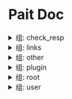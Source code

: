 # Pait Doc
<details><summary>组: check_resp</summary>

### 名称: text_response_route



**描述**:test return test response

- API信息

    |作者|状态|函数|摘要|
    |---|---|---|---|
    |so1n    |<font color=#DC143C>undefined</font>    |<abbr title="file:example/param_verify/flask_example.py;line: 378">text_response_route</abbr>|    |
- 路径: /api/text-resp
- 方法: GET
- 请求:
- 响应:

    - TextRespModel

        - 响应信息

            |状态码|媒体类型|描述|
            |---|---|---|
            |200|text/plain|text response|
        - Header
            {'X-Example-Type': 'text'}

### 名称: html_response_route



**描述**:test return html response

- API信息

    |作者|状态|函数|摘要|
    |---|---|---|---|
    |so1n    |<font color=#DC143C>undefined</font>    |<abbr title="file:example/param_verify/flask_example.py;line: 387">html_response_route</abbr>|    |
- 路径: /api/html-resp
- 方法: GET
- 请求:
- 响应:

    - HtmlRespModel

        - 响应信息

            |状态码|媒体类型|描述|
            |---|---|---|
            |200|text/html|html response|
        - Header
            {'X-Example-Type': 'html'}

### 名称: file_response_route



**描述**:test return file response

- API信息

    |作者|状态|函数|摘要|
    |---|---|---|---|
    |so1n    |<font color=#DC143C>undefined</font>    |<abbr title="file:example/param_verify/flask_example.py;line: 396">file_response_route</abbr>|    |
- 路径: /api/file-resp
- 方法: GET
- 请求:
- 响应:

    - FileRespModel

        - 响应信息

            |状态码|媒体类型|描述|
            |---|---|---|
            |200|application/octet-stream|file response|
        - Header
            {'X-Example-Type': 'file'}

</details><details><summary>组: links</summary>

### 名称: login_route

- API信息

    |作者|状态|函数|摘要|
    |---|---|---|---|
    |so1n    |<font color=#DC143C>undefined</font>    |<abbr title="file:example/param_verify/flask_example.py;line: 409">login_route</abbr>|    |
- 路径: /api/login
- 方法: POST
- 请求:
    - Body 参数

        |参数名称|类型|默认|示例|描述|其它|
        |---|---|---|---|---|---|
        |password|string|**`必填`**| |password||
        |uid|string|**`必填`**| |user id||
- 响应:

    - LoginRespModel

        - 响应信息

            |状态码|媒体类型|描述|
            |---|---|---|
            |200|application/json|login response|
        - 响应数据

            |参数名称|类型|默认|示例|描述|其它|
            |---|---|---|---|---|---|
            |code|integer| | |api code||
            |data.token|string|**`必填`**| | ||
            |msg|string|success| |api status msg||
        - 示例响应Json数据

            ```json
            {
              "code": 0,
              "msg": "success",
              "data": {
                "token": ""
              }
            }
            ```


### 名称: get_user_route

- API信息

    |作者|状态|函数|摘要|
    |---|---|---|---|
    |so1n    |<font color=#DC143C>undefined</font>    |<abbr title="file:example/param_verify/flask_example.py;line: 418">get_user_route</abbr>|    |
- 路径: /api/user
- 方法: GET
- 请求:
    - Header 参数

        |参数名称|类型|默认|示例|描述|其它|
        |---|---|---|---|---|---|
        |token|string| |<pait.model.template.TemplateVar object at 0x7f2823cae4e0>|token||
- 响应:

    - SuccessRespModel

        - 响应信息

            |状态码|媒体类型|描述|
            |---|---|---|
            |200|application/json|success response|
        - 响应数据

            |参数名称|类型|默认|示例|描述|其它|
            |---|---|---|---|---|---|
            |code|integer| | |api code||
            |msg|string|success| |api status msg||
        - 示例响应Json数据

            ```json
            {
              "code": 0,
              "msg": "success"
            }
            ```


</details><details><summary>组: other</summary>

### 名称: pre_depend_contextmanager_route

- API信息

    |作者|状态|函数|摘要|
    |---|---|---|---|
    |so1n    |<font color=#00BFFF>test</font>    |<abbr title="file:example/param_verify/flask_example.py;line: 301">pre_depend_contextmanager_route</abbr>|    |
- 路径: /api/pre-depend-contextmanager
- 方法: GET
- 请求:
    - Query 参数

        |参数名称|类型|默认|示例|描述|其它|
        |---|---|---|---|---|---|
        |is_raise|boolean| | | ||
        |uid|integer|**`必填`**| |user id|[`exclusiveMinimum:10`], [`exclusiveMaximum:1000`]|
- 响应:

    - SuccessRespModel

        - 响应信息

            |状态码|媒体类型|描述|
            |---|---|---|
            |200|application/json|success response|
        - 响应数据

            |参数名称|类型|默认|示例|描述|其它|
            |---|---|---|---|---|---|
            |code|integer| | |api code||
            |msg|string|success| |api status msg||
        - 示例响应Json数据

            ```json
            {
              "code": 0,
              "msg": "success"
            }
            ```

    - FailRespModel

        - 响应信息

            |状态码|媒体类型|描述|
            |---|---|---|
            |200|application/json|fail response|
        - 响应数据

            |参数名称|类型|默认|示例|描述|其它|
            |---|---|---|---|---|---|
            |code|integer|1| |api code||
            |msg|string|fail| |api status msg||
        - 示例响应Json数据

            ```json
            {
              "code": 1,
              "msg": "fail"
            }
            ```


### 名称: depend_contextmanager_route

- API信息

    |作者|状态|函数|摘要|
    |---|---|---|---|
    |so1n    |<font color=#00BFFF>test</font>    |<abbr title="file:example/param_verify/flask_example.py;line: 294">depend_contextmanager_route</abbr>|    |
- 路径: /api/depend-contextmanager
- 方法: GET
- 请求:
    - Query 参数

        |参数名称|类型|默认|示例|描述|其它|
        |---|---|---|---|---|---|
        |is_raise|boolean| | | ||
        |uid|integer|**`必填`**| |user id|[`exclusiveMinimum:10`], [`exclusiveMaximum:1000`]|
- 响应:

    - SuccessRespModel

        - 响应信息

            |状态码|媒体类型|描述|
            |---|---|---|
            |200|application/json|success response|
        - 响应数据

            |参数名称|类型|默认|示例|描述|其它|
            |---|---|---|---|---|---|
            |code|integer| | |api code||
            |msg|string|success| |api status msg||
        - 示例响应Json数据

            ```json
            {
              "code": 0,
              "msg": "success"
            }
            ```

    - FailRespModel

        - 响应信息

            |状态码|媒体类型|描述|
            |---|---|---|
            |200|application/json|fail response|
        - 响应数据

            |参数名称|类型|默认|示例|描述|其它|
            |---|---|---|---|---|---|
            |code|integer|1| |api code||
            |msg|string|fail| |api status msg||
        - 示例响应Json数据

            ```json
            {
              "code": 1,
              "msg": "fail"
            }
            ```


### 名称: same_alias_route



**描述**:Test different request types, but they have the same alias and different parameter names

- API信息

    |作者|状态|函数|摘要|
    |---|---|---|---|
    |so1n    |<font color=#32CD32>release</font>    |<abbr title="file:example/param_verify/flask_example.py;line: 135">same_alias_route</abbr>|    |
- 路径: /api/same-alias
- 方法: GET
- 请求:
    - Header 参数

        |参数名称|类型|默认|示例|描述|其它|
        |---|---|---|---|---|---|
        |token|string| | | ||
    - Query 参数

        |参数名称|类型|默认|示例|描述|其它|
        |---|---|---|---|---|---|
        |token|string| | | ||
- 响应:

    - SimpleRespModel

        - 响应信息

            |状态码|媒体类型|描述|
            |---|---|---|
            |200|application/json|success response|
        - 响应数据

            |参数名称|类型|默认|示例|描述|其它|
            |---|---|---|---|---|---|
            |code|integer| | |api code||
            |data|object|**`必填`**| |success result||
            |msg|string|success| |api status msg||
        - 示例响应Json数据

            ```json
            {
              "code": 0,
              "msg": "success",
              "data": {}
            }
            ```

    - FailRespModel

        - 响应信息

            |状态码|媒体类型|描述|
            |---|---|---|
            |200|application/json|fail response|
        - 响应数据

            |参数名称|类型|默认|示例|描述|其它|
            |---|---|---|---|---|---|
            |code|integer|1| |api code||
            |msg|string|fail| |api status msg||
        - 示例响应Json数据

            ```json
            {
              "code": 1,
              "msg": "fail"
            }
            ```


### 名称: pait_model_route



**描述**:Test pait model

- API信息

    |作者|状态|函数|摘要|
    |---|---|---|---|
    |so1n    |<font color=#00BFFF>test</font>    |<abbr title="file:example/param_verify/flask_example.py;line: 288">pait_model_route</abbr>|    |
- 路径: /api/pait-model
- 方法: POST
- 请求:
    - Body 参数

        |参数名称|类型|默认|示例|描述|其它|
        |---|---|---|---|---|---|
        |user_info|object|**`必填`**| | |[`properties:{'user_name': {'title': 'User Name', 'description': 'user name', 'maxLength': 4, 'minLength': 2, 'type': 'string'}, 'age': {'title': 'Age', 'description': 'age', 'exclusiveMinimum': 1, 'exclusiveMaximum': 100, 'type': 'integer'}}`], [`required:['user_name', 'age']`]|
    - Header 参数

        |参数名称|类型|默认|示例|描述|其它|
        |---|---|---|---|---|---|
        |user-agent|string|**`必填`**| |user agent||
    - Query 参数

        |参数名称|类型|默认|示例|描述|其它|
        |---|---|---|---|---|---|
        |uid|integer|**`必填`**| |user id|[`exclusiveMinimum:10`], [`exclusiveMaximum:1000`]|
- 响应:

    - SimpleRespModel

        - 响应信息

            |状态码|媒体类型|描述|
            |---|---|---|
            |200|application/json|success response|
        - 响应数据

            |参数名称|类型|默认|示例|描述|其它|
            |---|---|---|---|---|---|
            |code|integer| | |api code||
            |data|object|**`必填`**| |success result||
            |msg|string|success| |api status msg||
        - 示例响应Json数据

            ```json
            {
              "code": 0,
              "msg": "success",
              "data": {}
            }
            ```

    - FailRespModel

        - 响应信息

            |状态码|媒体类型|描述|
            |---|---|---|
            |200|application/json|fail response|
        - 响应数据

            |参数名称|类型|默认|示例|描述|其它|
            |---|---|---|---|---|---|
            |code|integer|1| |api code||
            |msg|string|fail| |api status msg||
        - 示例响应Json数据

            ```json
            {
              "code": 1,
              "msg": "fail"
            }
            ```


### 名称: ~~raise_tip_route~~



**描述**:test pait raise tip

- API信息

    |作者|状态|函数|摘要|
    |---|---|---|---|
    |so1n    |<font color=#DC143C>abandoned</font>    |<abbr title="file:example/param_verify/flask_example.py;line: 89">raise_tip_route</abbr>|    |
- 路径: /api/raise-tip
- 方法: POST
- 请求:
    - Header 参数

        |参数名称|类型|默认|示例|描述|其它|
        |---|---|---|---|---|---|
        |content__type|string|**`必填`**| |Content-Type||
- 响应:

    - SimpleRespModel

        - 响应信息

            |状态码|媒体类型|描述|
            |---|---|---|
            |200|application/json|success response|
        - 响应数据

            |参数名称|类型|默认|示例|描述|其它|
            |---|---|---|---|---|---|
            |code|integer| | |api code||
            |data|object|**`必填`**| |success result||
            |msg|string|success| |api status msg||
        - 示例响应Json数据

            ```json
            {
              "code": 0,
              "msg": "success",
              "data": {}
            }
            ```

    - FailRespModel

        - 响应信息

            |状态码|媒体类型|描述|
            |---|---|---|
            |200|application/json|fail response|
        - 响应数据

            |参数名称|类型|默认|示例|描述|其它|
            |---|---|---|---|---|---|
            |code|integer|1| |api code||
            |msg|string|fail| |api status msg||
        - 示例响应Json数据

            ```json
            {
              "code": 1,
              "msg": "fail"
            }
            ```


### 名称: depend_route



**描述**:Testing depend and using request parameters

- API信息

    |作者|状态|函数|摘要|
    |---|---|---|---|
    |so1n    |<font color=#32CD32>release</font>    |<abbr title="file:example/param_verify/flask_example.py;line: 121">depend_route</abbr>|    |
- 路径: /api/depend
- 方法: POST
- 请求:
    - Body 参数

        |参数名称|类型|默认|示例|描述|其它|
        |---|---|---|---|---|---|
        |age|integer|**`必填`**| |age|[`exclusiveMinimum:1`], [`exclusiveMaximum:100`]|
    - Header 参数

        |参数名称|类型|默认|示例|描述|其它|
        |---|---|---|---|---|---|
        |user-agent|string|**`必填`**| |user agent||
- 响应:

    - SimpleRespModel

        - 响应信息

            |状态码|媒体类型|描述|
            |---|---|---|
            |200|application/json|success response|
        - 响应数据

            |参数名称|类型|默认|示例|描述|其它|
            |---|---|---|---|---|---|
            |code|integer| | |api code||
            |data|object|**`必填`**| |success result||
            |msg|string|success| |api status msg||
        - 示例响应Json数据

            ```json
            {
              "code": 0,
              "msg": "success",
              "data": {}
            }
            ```

    - FailRespModel

        - 响应信息

            |状态码|媒体类型|描述|
            |---|---|---|
            |200|application/json|fail response|
        - 响应数据

            |参数名称|类型|默认|示例|描述|其它|
            |---|---|---|---|---|---|
            |code|integer|1| |api code||
            |msg|string|fail| |api status msg||
        - 示例响应Json数据

            ```json
            {
              "code": 1,
              "msg": "fail"
            }
            ```


</details><details><summary>组: plugin</summary>

### 名称: auto_complete_json_route



**描述**:Test json plugin by resp type is dict

- API信息

    |作者|状态|函数|摘要|
    |---|---|---|---|
    |so1n    |<font color=#DC143C>undefined</font>    |<abbr title="file:example/param_verify/flask_example.py;line: 428">auto_complete_json_route</abbr>|    |
- 路径: /api/auto-complete-json-plugin
- 方法: GET
- 请求:
- 响应:

    - AutoCompleteRespModel

        - 响应信息

            |状态码|媒体类型|描述|
            |---|---|---|
            |200|application/json|success response|
        - 响应数据

            |参数名称|类型|默认|示例|描述|其它|
            |---|---|---|---|---|---|
            |code|integer| | |api code||
            |data.image_list|array|**`必填`**| |music list|[`items:{'type': 'object'}`]|
            |data.music_list.name|string| | | ||
            |data.music_list.singer|string| | | ||
            |data.music_list.url|string|**`必填`**| | ||
            |data.uid|integer|100| |user id|[`exclusiveMinimum:10`], [`exclusiveMaximum:1000`]|
            |msg|string|success| |api status msg||
        - 示例响应Json数据

            ```json
            {
              "code": 0,
              "msg": "success",
              "data": {
                "uid": 100,
                "music_list": [
                  {
                    "name": "",
                    "url": "",
                    "singer": ""
                  }
                ],
                "image_list": []
              }
            }
            ```


### 名称: check_json_plugin_route1



**描述**:Test json plugin by resp type is typed dict

- API信息

    |作者|状态|函数|摘要|
    |---|---|---|---|
    |so1n    |<font color=#DC143C>undefined</font>    |<abbr title="file:example/param_verify/flask_example.py;line: 533">check_json_plugin_route1</abbr>|    |
- 路径: /api/check-json-plugin-1
- 方法: GET
- 请求:
    - Query 参数

        |参数名称|类型|默认|示例|描述|其它|
        |---|---|---|---|---|---|
        |age|integer|**`必填`**| |age|[`exclusiveMinimum:1`], [`exclusiveMaximum:100`]|
        |display_age|integer| | |display_age||
        |email|string|example@xxx.com| |user email||
        |uid|integer|**`必填`**| |user id|[`exclusiveMinimum:10`], [`exclusiveMaximum:1000`]|
        |user_name|string|**`必填`**| |user name|[`maxLength:4`], [`minLength:2`]|
- 响应:

    - UserSuccessRespModel3

        - 响应信息

            |状态码|媒体类型|描述|
            |---|---|---|
            |200|application/json|success response|
        - 响应数据

            |参数名称|类型|默认|示例|描述|其它|
            |---|---|---|---|---|---|
            |code|integer| | |api code||
            |data.age|integer|**`必填`**| |age|[`exclusiveMinimum:1`], [`exclusiveMaximum:100`]|
            |data.email|string|**`必填`**| |user email||
            |data.uid|integer|**`必填`**| |user id|[`exclusiveMinimum:10`], [`exclusiveMaximum:1000`]|
            |data.user_name|string|**`必填`**| |user name|[`maxLength:4`], [`minLength:2`]|
            |msg|string|success| |api status msg||
        - 示例响应Json数据

            ```json
            {
              "code": 0,
              "msg": "success",
              "data": {
                "uid": 0,
                "user_name": "",
                "age": 0,
                "email": ""
              }
            }
            ```


### 名称: check_json_plugin_route



**描述**:Test json plugin by resp type is dict

- API信息

    |作者|状态|函数|摘要|
    |---|---|---|---|
    |so1n    |<font color=#DC143C>undefined</font>    |<abbr title="file:example/param_verify/flask_example.py;line: 456">check_json_plugin_route</abbr>|    |
- 路径: /api/check-json-plugin
- 方法: GET
- 请求:
    - Query 参数

        |参数名称|类型|默认|示例|描述|其它|
        |---|---|---|---|---|---|
        |age|integer|**`必填`**| |age|[`exclusiveMinimum:1`], [`exclusiveMaximum:100`]|
        |display_age|integer| | |display_age||
        |email|string|example@xxx.com| |user email||
        |uid|integer|**`必填`**| |user id|[`exclusiveMinimum:10`], [`exclusiveMaximum:1000`]|
        |user_name|string|**`必填`**| |user name|[`maxLength:4`], [`minLength:2`]|
- 响应:

    - UserSuccessRespModel3

        - 响应信息

            |状态码|媒体类型|描述|
            |---|---|---|
            |200|application/json|success response|
        - 响应数据

            |参数名称|类型|默认|示例|描述|其它|
            |---|---|---|---|---|---|
            |code|integer| | |api code||
            |data.age|integer|**`必填`**| |age|[`exclusiveMinimum:1`], [`exclusiveMaximum:100`]|
            |data.email|string|**`必填`**| |user email||
            |data.uid|integer|**`必填`**| |user id|[`exclusiveMinimum:10`], [`exclusiveMaximum:1000`]|
            |data.user_name|string|**`必填`**| |user name|[`maxLength:4`], [`minLength:2`]|
            |msg|string|success| |api status msg||
        - 示例响应Json数据

            ```json
            {
              "code": 0,
              "msg": "success",
              "data": {
                "uid": 0,
                "user_name": "",
                "age": 0,
                "email": ""
              }
            }
            ```


### 名称: cache_response1

- API信息

    |作者|状态|函数|摘要|
    |---|---|---|---|
    |so1n    |<font color=#DC143C>undefined</font>    |<abbr title="file:example/param_verify/flask_example.py;line: 519">cache_response1</abbr>|    |
- 路径: /api/cache-response-1
- 方法: GET
- 请求:
- 响应:

    - PaitHtmlResponseModel

        - 响应信息

            |状态码|媒体类型|描述|
            |---|---|---|
            |200|text/html|None|

### 名称: cache_response

- API信息

    |作者|状态|函数|摘要|
    |---|---|---|---|
    |so1n    |<font color=#DC143C>undefined</font>    |<abbr title="file:example/param_verify/flask_example.py;line: 497">cache_response</abbr>|    |
- 路径: /api/cache-response
- 方法: GET
- 请求:
    - Query 参数

        |参数名称|类型|默认|示例|描述|其它|
        |---|---|---|---|---|---|
        |raise_exc|integer| | | ||
- 响应:

    - PaitHtmlResponseModel

        - 响应信息

            |状态码|媒体类型|描述|
            |---|---|---|
            |200|text/html|None|
    - FailRespModel

        - 响应信息

            |状态码|媒体类型|描述|
            |---|---|---|
            |200|application/json|fail response|
        - 响应数据

            |参数名称|类型|默认|示例|描述|其它|
            |---|---|---|---|---|---|
            |code|integer|1| |api code||
            |msg|string|fail| |api status msg||
        - 示例响应Json数据

            ```json
            {
              "code": 1,
              "msg": "fail"
            }
            ```


</details><details><summary>组: root</summary>

### 名称: NotPaitRoute.post

- API信息

    |作者|状态|函数|摘要|
    |---|---|---|---|
    |    |<font color=#DC143C>undefined</font>    |<abbr title="file:example/param_verify/flask_example.py;line: 374">NotPaitCbvRoute.post</abbr>|    |
- 路径: /api/not-pait-cbv
- 方法: post
- 请求:
    - Query 参数

        |参数名称|类型|默认|示例|描述|其它|
        |---|---|---|---|---|---|
        |user_name|string|**`必填`**| | ||
- 响应:


### 名称: NotPaitRoute.get

- API信息

    |作者|状态|函数|摘要|
    |---|---|---|---|
    |    |<font color=#DC143C>undefined</font>    |<abbr title="file:example/param_verify/flask_example.py;line: 371">NotPaitCbvRoute.get</abbr>|    |
- 路径: /api/not-pait-cbv
- 方法: get
- 请求:
    - Query 参数

        |参数名称|类型|默认|示例|描述|其它|
        |---|---|---|---|---|---|
        |user_name|string|**`必填`**| | ||
- 响应:


### 名称: not_pait_route

- API信息

    |作者|状态|函数|摘要|
    |---|---|---|---|
    |    |<font color=#DC143C>undefined</font>    |<abbr title="file:example/param_verify/flask_example.py;line: 527">not_pait_route</abbr>|    |
- 路径: /api/not-pait
- 方法: GET
- 请求:
    - Query 参数

        |参数名称|类型|默认|示例|描述|其它|
        |---|---|---|---|---|---|
        |user_name|string|**`必填`**| | ||
- 响应:


</details><details><summary>组: user</summary>

### 名称: field_default_factory_route

- API信息

    |作者|状态|函数|摘要|
    |---|---|---|---|
    |so1n    |<font color=#00BFFF>test</font>    |<abbr title="file:example/param_verify/flask_example.py;line: 147">field_default_factory_route</abbr>|    |
- 路径: /api/field-default-factory
- 方法: POST
- 请求:
    - Body 参数

        |参数名称|类型|默认|示例|描述|其它|
        |---|---|---|---|---|---|
        |data_dict|object|**`必填`**| |test default factory||
        |data_list|array|**`必填`**| |test default factory|[`items:{'type': 'string'}`]|
        |demo_value|integer|**`必填`**| |Json body value not empty||
- 响应:

    - SimpleRespModel

        - 响应信息

            |状态码|媒体类型|描述|
            |---|---|---|
            |200|application/json|success response|
        - 响应数据

            |参数名称|类型|默认|示例|描述|其它|
            |---|---|---|---|---|---|
            |code|integer| | |api code||
            |data|object|**`必填`**| |success result||
            |msg|string|success| |api status msg||
        - 示例响应Json数据

            ```json
            {
              "code": 0,
              "msg": "success",
              "data": {}
            }
            ```

    - FailRespModel

        - 响应信息

            |状态码|媒体类型|描述|
            |---|---|---|
            |200|application/json|fail response|
        - 响应数据

            |参数名称|类型|默认|示例|描述|其它|
            |---|---|---|---|---|---|
            |code|integer|1| |api code||
            |msg|string|fail| |api status msg||
        - 示例响应Json数据

            ```json
            {
              "code": 1,
              "msg": "fail"
            }
            ```


### 名称: check_param_route



**描述**:Test check param

- API信息

    |作者|状态|函数|摘要|
    |---|---|---|---|
    |so1n    |<font color=#32CD32>release</font>    |<abbr title="file:example/param_verify/flask_example.py;line: 199">check_param_route</abbr>|    |
- 路径: /api/check-param
- 方法: GET
- 请求:
    - Query 参数

        |参数名称|类型|默认|示例|描述|其它|
        |---|---|---|---|---|---|
        |age|integer|**`必填`**| |age|[`exclusiveMinimum:1`], [`exclusiveMaximum:100`]|
        |alias_user_name|string| | |user name|[`maxLength:4`], [`minLength:2`]|
        |birthday|string| | |birthday||
        |email|string|example@xxx.com| |user email||
        |sex|enum|Only choose from: `man`,`woman`| |sex|[`enum:['man', 'woman']`]|
        |uid|integer|**`必填`**| |user id|[`exclusiveMinimum:10`], [`exclusiveMaximum:1000`]|
        |user_name|string| | |user name|[`maxLength:4`], [`minLength:2`]|
- 响应:

    - SimpleRespModel

        - 响应信息

            |状态码|媒体类型|描述|
            |---|---|---|
            |200|application/json|success response|
        - 响应数据

            |参数名称|类型|默认|示例|描述|其它|
            |---|---|---|---|---|---|
            |code|integer| | |api code||
            |data|object|**`必填`**| |success result||
            |msg|string|success| |api status msg||
        - 示例响应Json数据

            ```json
            {
              "code": 0,
              "msg": "success",
              "data": {}
            }
            ```

    - FailRespModel

        - 响应信息

            |状态码|媒体类型|描述|
            |---|---|---|
            |200|application/json|fail response|
        - 响应数据

            |参数名称|类型|默认|示例|描述|其它|
            |---|---|---|---|---|---|
            |code|integer|1| |api code||
            |msg|string|fail| |api status msg||
        - 示例响应Json数据

            ```json
            {
              "code": 1,
              "msg": "fail"
            }
            ```


### 名称: check_response_route



**描述**:Test test-helper check response

- API信息

    |作者|状态|函数|摘要|
    |---|---|---|---|
    |so1n    |<font color=#32CD32>release</font>    |<abbr title="file:example/param_verify/flask_example.py;line: 232">check_response_route</abbr>|    |
- 路径: /api/check-resp
- 方法: GET
- 请求:
    - Query 参数

        |参数名称|类型|默认|示例|描述|其它|
        |---|---|---|---|---|---|
        |age|integer|**`必填`**| |age|[`exclusiveMinimum:1`], [`exclusiveMaximum:100`]|
        |display_age|integer| | |display_age||
        |email|string|example@xxx.com| |user email||
        |uid|integer|**`必填`**| |user id|[`exclusiveMinimum:10`], [`exclusiveMaximum:1000`]|
        |user_name|string|**`必填`**| |user name|[`maxLength:4`], [`minLength:2`]|
- 响应:

    - UserSuccessRespModel3

        - 响应信息

            |状态码|媒体类型|描述|
            |---|---|---|
            |200|application/json|success response|
        - 响应数据

            |参数名称|类型|默认|示例|描述|其它|
            |---|---|---|---|---|---|
            |code|integer| | |api code||
            |data.age|integer|**`必填`**| |age|[`exclusiveMinimum:1`], [`exclusiveMaximum:100`]|
            |data.email|string|**`必填`**| |user email||
            |data.uid|integer|**`必填`**| |user id|[`exclusiveMinimum:10`], [`exclusiveMaximum:1000`]|
            |data.user_name|string|**`必填`**| |user name|[`maxLength:4`], [`minLength:2`]|
            |msg|string|success| |api status msg||
        - 示例响应Json数据

            ```json
            {
              "code": 0,
              "msg": "success",
              "data": {
                "uid": 0,
                "user_name": "",
                "age": 0,
                "email": ""
              }
            }
            ```

    - FailRespModel

        - 响应信息

            |状态码|媒体类型|描述|
            |---|---|---|
            |200|application/json|fail response|
        - 响应数据

            |参数名称|类型|默认|示例|描述|其它|
            |---|---|---|---|---|---|
            |code|integer|1| |api code||
            |msg|string|fail| |api status msg||
        - 示例响应Json数据

            ```json
            {
              "code": 1,
              "msg": "fail"
            }
            ```


### 名称: post_route



**描述**:Test Method:Post Pydantic Model

- API信息

    |作者|状态|函数|摘要|
    |---|---|---|---|
    |so1n    |<font color=#32CD32>release</font>    |<abbr title="file:example/param_verify/flask_example.py;line: 102">post_route</abbr>|    |
- 路径: /api/post
- 方法: POST
- 请求:
    - Body 参数

        |参数名称|类型|默认|示例|描述|其它|
        |---|---|---|---|---|---|
        |age|integer|**`必填`**|25|age|[`exclusiveMinimum:1`], [`exclusiveMaximum:100`]|
        |sex|enum|Only choose from: `man`,`woman`| |sex|[`enum:['man', 'woman']`]|
        |uid|integer|**`必填`**|123|user id|[`exclusiveMinimum:10`], [`exclusiveMaximum:1000`]|
        |user_name|string|**`必填`**|so1n|user name|[`maxLength:4`], [`minLength:2`]|
    - Header 参数

        |参数名称|类型|默认|示例|描述|其它|
        |---|---|---|---|---|---|
        |Content-Type|string|**`必填`**| |Content-Type||
- 响应:

    - UserSuccessRespModel

        - 响应信息

            |状态码|媒体类型|描述|
            |---|---|---|
            |200|application/json|success response|
        - 响应数据

            |参数名称|类型|默认|示例|描述|其它|
            |---|---|---|---|---|---|
            |code|integer| | |api code||
            |data.age|integer|99| |age|[`exclusiveMinimum:1`], [`exclusiveMaximum:100`]|
            |data.content_type|string|**`必填`**| |content-type||
            |data.uid|integer|666| |user id|[`exclusiveMinimum:10`], [`exclusiveMaximum:1000`]|
            |data.user_name|string|mock_name| |user name|[`maxLength:10`], [`minLength:2`]|
            |msg|string|success| |api status msg||
        - 示例响应Json数据

            ```json
            {
              "code": 0,
              "msg": "success",
              "data": {
                "uid": 666,
                "user_name": "mock_name",
                "age": 99,
                "sex": "man",
                "content_type": ""
              }
            }
            ```

    - FailRespModel

        - 响应信息

            |状态码|媒体类型|描述|
            |---|---|---|
            |200|application/json|fail response|
        - 响应数据

            |参数名称|类型|默认|示例|描述|其它|
            |---|---|---|---|---|---|
            |code|integer|1| |api code||
            |msg|string|fail| |api status msg||
        - 示例响应Json数据

            ```json
            {
              "code": 1,
              "msg": "fail"
            }
            ```


### 名称: test_cbv.post



**描述**:test cbv post method

- API信息

    |作者|状态|函数|摘要|
    |---|---|---|---|
    |so1n    |<font color=#32CD32>release</font>    |<abbr title="file:example/param_verify/flask_example.py;line: 341">CbvRoute.post</abbr>|    |
- 路径: /api/cbv
- 方法: post
- 请求:
    - Body 参数

        |参数名称|类型|默认|示例|描述|其它|
        |---|---|---|---|---|---|
        |age|integer|**`必填`**|25|age|[`exclusiveMinimum:1`], [`exclusiveMaximum:100`]|
        |sex|enum|Only choose from: `man`,`woman`| |sex|[`enum:['man', 'woman']`]|
        |uid|integer|**`必填`**| |user id|[`exclusiveMinimum:10`], [`exclusiveMaximum:1000`]|
        |user_name|string|**`必填`**| |user name|[`maxLength:4`], [`minLength:2`]|
    - Header 参数

        |参数名称|类型|默认|示例|描述|其它|
        |---|---|---|---|---|---|
        |Content-Type|string|**`必填`**| | ||
- 响应:

    - UserSuccessRespModel

        - 响应信息

            |状态码|媒体类型|描述|
            |---|---|---|
            |200|application/json|success response|
        - 响应数据

            |参数名称|类型|默认|示例|描述|其它|
            |---|---|---|---|---|---|
            |code|integer| | |api code||
            |data.age|integer|99| |age|[`exclusiveMinimum:1`], [`exclusiveMaximum:100`]|
            |data.content_type|string|**`必填`**| |content-type||
            |data.uid|integer|666| |user id|[`exclusiveMinimum:10`], [`exclusiveMaximum:1000`]|
            |data.user_name|string|mock_name| |user name|[`maxLength:10`], [`minLength:2`]|
            |msg|string|success| |api status msg||
        - 示例响应Json数据

            ```json
            {
              "code": 0,
              "msg": "success",
              "data": {
                "uid": 666,
                "user_name": "mock_name",
                "age": 99,
                "sex": "man",
                "content_type": ""
              }
            }
            ```

    - FailRespModel

        - 响应信息

            |状态码|媒体类型|描述|
            |---|---|---|
            |200|application/json|fail response|
        - 响应数据

            |参数名称|类型|默认|示例|描述|其它|
            |---|---|---|---|---|---|
            |code|integer|1| |api code||
            |msg|string|fail| |api status msg||
        - 示例响应Json数据

            ```json
            {
              "code": 1,
              "msg": "fail"
            }
            ```


### 名称: test_cbv.get



**描述**:Text cbv route get

- API信息

    |作者|状态|函数|摘要|
    |---|---|---|---|
    |so1n    |<font color=#32CD32>release</font>    |<abbr title="file:example/param_verify/flask_example.py;line: 316">CbvRoute.get</abbr>|    |
- 路径: /api/cbv
- 方法: get
- 请求:
    - Header 参数

        |参数名称|类型|默认|示例|描述|其它|
        |---|---|---|---|---|---|
        |Content-Type|string|**`必填`**| | ||
    - Query 参数

        |参数名称|类型|默认|示例|描述|其它|
        |---|---|---|---|---|---|
        |age|integer|**`必填`**|25|age|[`exclusiveMinimum:1`], [`exclusiveMaximum:100`]|
        |sex|enum|Only choose from: `man`,`woman`| |sex|[`enum:['man', 'woman']`]|
        |uid|integer|**`必填`**| |user id|[`exclusiveMinimum:10`], [`exclusiveMaximum:1000`]|
        |user_name|string|**`必填`**| |user name|[`maxLength:4`], [`minLength:2`]|
- 响应:

    - UserSuccessRespModel

        - 响应信息

            |状态码|媒体类型|描述|
            |---|---|---|
            |200|application/json|success response|
        - 响应数据

            |参数名称|类型|默认|示例|描述|其它|
            |---|---|---|---|---|---|
            |code|integer| | |api code||
            |data.age|integer|99| |age|[`exclusiveMinimum:1`], [`exclusiveMaximum:100`]|
            |data.content_type|string|**`必填`**| |content-type||
            |data.uid|integer|666| |user id|[`exclusiveMinimum:10`], [`exclusiveMaximum:1000`]|
            |data.user_name|string|mock_name| |user name|[`maxLength:10`], [`minLength:2`]|
            |msg|string|success| |api status msg||
        - 示例响应Json数据

            ```json
            {
              "code": 0,
              "msg": "success",
              "data": {
                "uid": 666,
                "user_name": "mock_name",
                "age": 99,
                "sex": "man",
                "content_type": ""
              }
            }
            ```

    - FailRespModel

        - 响应信息

            |状态码|媒体类型|描述|
            |---|---|---|
            |200|application/json|fail response|
        - 响应数据

            |参数名称|类型|默认|示例|描述|其它|
            |---|---|---|---|---|---|
            |code|integer|1| |api code||
            |msg|string|fail| |api status msg||
        - 示例响应Json数据

            ```json
            {
              "code": 1,
              "msg": "fail"
            }
            ```


### 名称: pait_base_field_route



**描述**:Test the use of all BaseField-based

- API信息

    |作者|状态|函数|摘要|
    |---|---|---|---|
    |so1n    |<font color=#32CD32>release</font>    |<abbr title="file:example/param_verify/flask_example.py;line: 160">pait_base_field_route</abbr>|    |
- 路径: /api/pait-base-field/<age>
- 方法: POST
- 请求:
    - Cookie 参数

        |参数名称|类型|默认|示例|描述|其它|
        |---|---|---|---|---|---|
        |cookie|object|**`必填`**| |cookie||
    - File 参数

        |参数名称|类型|默认|示例|描述|其它|
        |---|---|---|---|---|---|
        |upload_file|PydanticUndefined|**`必填`**| |upload file||
    - Form 参数

        |参数名称|类型|默认|示例|描述|其它|
        |---|---|---|---|---|---|
        |a|string|**`必填`**| |form data||
        |b|string|**`必填`**| |form data||
    - Multiform 参数

        |参数名称|类型|默认|示例|描述|其它|
        |---|---|---|---|---|---|
        |c|array|**`必填`**| |form data|[`items:{'type': 'string'}`]|
    - Multiquery 参数

        |参数名称|类型|默认|示例|描述|其它|
        |---|---|---|---|---|---|
        |multi_user_name|array|**`必填`**| |user name|[`maxLength:4`], [`minLength:2`], [`items:{'type': 'string', 'minLength': 2, 'maxLength': 4}`]|
    - Path 参数

        |参数名称|类型|默认|示例|描述|其它|
        |---|---|---|---|---|---|
        |age|integer|**`必填`**| |age|[`exclusiveMinimum:1`], [`exclusiveMaximum:100`]|
    - Query 参数

        |参数名称|类型|默认|示例|描述|其它|
        |---|---|---|---|---|---|
        |email|string|example@xxx.com| |user email||
        |sex|enum|Only choose from: `man`,`woman`| |sex|[`enum:['man', 'woman']`]|
        |uid|integer|**`必填`**| |user id|[`exclusiveMinimum:10`], [`exclusiveMaximum:1000`]|
        |user_name|string|**`必填`**| |user name|[`maxLength:4`], [`minLength:2`]|
- 响应:

    - SimpleRespModel

        - 响应信息

            |状态码|媒体类型|描述|
            |---|---|---|
            |200|application/json|success response|
        - 响应数据

            |参数名称|类型|默认|示例|描述|其它|
            |---|---|---|---|---|---|
            |code|integer| | |api code||
            |data|object|**`必填`**| |success result||
            |msg|string|success| |api status msg||
        - 示例响应Json数据

            ```json
            {
              "code": 0,
              "msg": "success",
              "data": {}
            }
            ```

    - FailRespModel

        - 响应信息

            |状态码|媒体类型|描述|
            |---|---|---|
            |200|application/json|fail response|
        - 响应数据

            |参数名称|类型|默认|示例|描述|其它|
            |---|---|---|---|---|---|
            |code|integer|1| |api code||
            |msg|string|fail| |api status msg||
        - 示例响应Json数据

            ```json
            {
              "code": 1,
              "msg": "fail"
            }
            ```


### 名称: mock_route



**描述**:Test gen mock response

- API信息

    |作者|状态|函数|摘要|
    |---|---|---|---|
    |so1n    |<font color=#32CD32>release</font>    |<abbr title="file:example/param_verify/flask_example.py;line: 259">mock_route</abbr>|    |
- 路径: /api/mock/<age>
- 方法: GET
- 请求:
    - Multiquery 参数

        |参数名称|类型|默认|示例|描述|其它|
        |---|---|---|---|---|---|
        |multi_user_name|array|**`必填`**| |user name|[`maxLength:4`], [`minLength:2`], [`items:{'type': 'string', 'minLength': 2, 'maxLength': 4}`]|
    - Path 参数

        |参数名称|类型|默认|示例|描述|其它|
        |---|---|---|---|---|---|
        |age|integer|**`必填`**| |age|[`exclusiveMinimum:1`], [`exclusiveMaximum:100`]|
    - Query 参数

        |参数名称|类型|默认|示例|描述|其它|
        |---|---|---|---|---|---|
        |email|string|example@xxx.com| |user email||
        |sex|enum|Only choose from: `man`,`woman`| |sex|[`enum:['man', 'woman']`]|
        |uid|integer|**`必填`**| |user id|[`exclusiveMinimum:10`], [`exclusiveMaximum:1000`]|
        |user_name|string|**`必填`**| |user name|[`maxLength:4`], [`minLength:2`]|
- 响应:

    - UserSuccessRespModel2

        - 响应信息

            |状态码|媒体类型|描述|
            |---|---|---|
            |200|application/json|success response|
        - 响应数据

            |参数名称|类型|默认|示例|描述|其它|
            |---|---|---|---|---|---|
            |code|integer| | |api code||
            |data.age|integer|**`必填`**|99|age|[`exclusiveMinimum:1`], [`exclusiveMaximum:100`]|
            |data.email|string|**`必填`**|example@so1n.me|user email||
            |data.multi_user_name|array|**`必填`**|['mock_name']|user name|[`maxLength:10`], [`minLength:2`], [`items:{'type': 'string', 'minLength': 2, 'maxLength': 10}`]|
            |data.uid|integer|**`必填`**|666|user id|[`exclusiveMinimum:10`], [`exclusiveMaximum:1000`]|
            |data.user_name|string|**`必填`**|mock_name|user name|[`maxLength:10`], [`minLength:2`]|
            |msg|string|success| |api status msg||
        - 示例响应Json数据

            ```json
            {
              "code": 0,
              "msg": "success",
              "data": {
                "uid": 666,
                "user_name": "mock_name",
                "multi_user_name": [],
                "sex": "man",
                "age": 99,
                "email": "example@so1n.me"
              }
            }
            ```

    - FailRespModel

        - 响应信息

            |状态码|媒体类型|描述|
            |---|---|---|
            |200|application/json|fail response|
        - 响应数据

            |参数名称|类型|默认|示例|描述|其它|
            |---|---|---|---|---|---|
            |code|integer|1| |api code||
            |msg|string|fail| |api status msg||
        - 示例响应Json数据

            ```json
            {
              "code": 1,
              "msg": "fail"
            }
            ```


</details>
